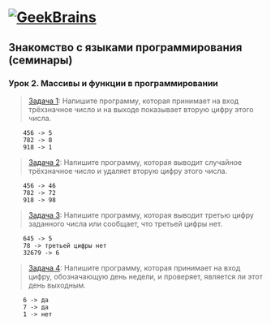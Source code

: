 # [![GeekBrains](https://frontend-scripts.hb.bizmrg.com/unique-hf/svg/logo.svg)](https://gb.ru)

## Знакомство с языками программирования (семинары)

### Урок 2. Массивы и функции в программировании

> [Задача 1](https://github.com/XYI7I/GeekBrains/blob/main/Geek/C%23/lesson2/HW/task1/Program.cs): Напишите программу, которая принимает на вход трёхзначное число и на выходе показывает вторую цифру этого числа.

        456 -> 5
        782 -> 8
        918 -> 1

> [Задача 2](https://github.com/XYI7I/GeekBrains/tree/main/Geek/C%23/lesson2/HW/task2/Program.cs): Напишите программу, которая выводит случайное трёхзначное число и удаляет вторую цифру этого числа.

        456 -> 46
        782 -> 72
        918 -> 98

> [Задача 3](https://github.com/XYI7I/GeekBrains/tree/main/Geek/C%23/lesson2/HW/task3/Program.cs): Напишите программу, которая выводит третью цифру заданного числа или сообщает, что третьей цифры нет.

        645 -> 5
        78 -> третьей цифры нет
        32679 -> 6

> [Задача 4](https://github.com/XYI7I/GeekBrains/tree/main/Geek/C%23/lesson2/HW/task4/Program.cs): Напишите программу, которая принимает на вход цифру, обозначающую день недели, и проверяет, является ли этот день выходным.

        6 -> да
        7 -> да
        1 -> нет